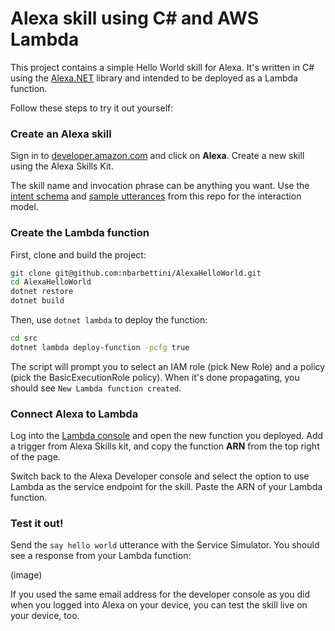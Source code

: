 # Alexa skill using C# and AWS Lambda

This project contains a simple Hello World skill for Alexa. It's written in C# using the [Alexa.NET](https://github.com/timheuer/alexa-skills-dotnet) library and intended to be deployed as a Lambda function.

Follow these steps to try it out yourself:

### Create an Alexa skill

Sign in to [developer.amazon.com](https://developer.amazon.com/) and click on **Alexa**. Create a new skill using the Alexa Skills Kit.

The skill name and invocation phrase can be anything you want. Use the [intent schema](intentSchema.json) and [sample utterances](sampleUtterances.txt) from this repo for the interaction model.

### Create the Lambda function

First, clone and build the project:

```sh
git clone git@github.com:nbarbettini/AlexaHelloWorld.git
cd AlexaHelloWorld
dotnet restore
dotnet build
```

Then, use `dotnet lambda` to deploy the function:

```sh
cd src
dotnet lambda deploy-function -pcfg true
```

The script will prompt you to select an IAM role (pick New Role) and a policy (pick the BasicExecutionRole policy). When it's done propagating, you should see `New Lambda function created`.

### Connect Alexa to Lambda

Log into the [Lambda console](https://developer.amazon.com/) and open the new function you deployed. Add a trigger from Alexa Skills kit, and copy the function **ARN** from the top right of the page.

Switch back to the Alexa Developer console and select the option to use Lambda as the service endpoint for the skill. Paste the ARN of your Lambda function.

### Test it out!

Send the `say hello world` utterance with the Service Simulator. You should see a response from your Lambda function:

(image)

If you used the same email address for the developer console as you did when you logged into Alexa on your device, you can test the skill live on your device, too.